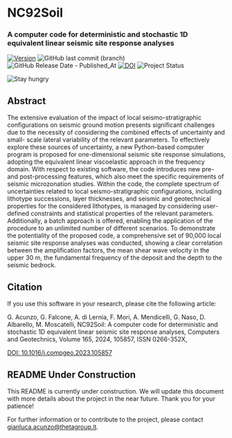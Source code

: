 # NC92Soil
### A computer code for deterministic and stochastic 1D equivalent linear seismic site response analyses

[![Version](https://img.shields.io/badge/Version%20-%200.2%20-%20Green)](https://github.com/giaacunzo/NC92Soil/releases/tag/v.0.2)
![GitHub last commit (branch)](https://img.shields.io/github/last-commit/giaacunzo/NC92Soil/feature%2Fnew-gui-and-bedrock-extension)
![GitHub Release Date - Published_At](https://img.shields.io/github/release-date/giaacunzo/NC92Soil)
[![DOI](https://img.shields.io/badge/DOI%20-%2010.1016%2Fj.compgeo.2023.105857%20-%20blue)](https://doi.org/10.1016/j.compgeo.2023.105857)
![Project Status](https://img.shields.io/badge/Project%20Status%20-%20Beta%20-%20blue)

![Stay hungry](https://img.shields.io/badge/Stay%20hungry%20-%20Stay%20NC92Soil%20-%20gold)


## Abstract

The extensive evaluation of the impact of local seismo-stratigraphic configurations on seismic ground motion
presents significant challenges due to the necessity of considering the combined effects of uncertainty and small-
scale lateral variability of the relevant parameters. To effectively explore these sources of uncertainty, a new
Python-based computer program is proposed for one-dimensional seismic site response simulations, adopting the
equivalent linear viscoelastic approach in the frequency domain. With respect to existing software, the code
introduces new pre- and post-processing features, which also meet the specific requirements of seismic microzonation
studies. Within the code, the complete spectrum of uncertainties related to local seismo-stratigraphic
configurations, including lithotype successions, layer thicknesses, and seismic and geotechnical properties for
the considered lithotypes, is managed by considering user-defined constraints and statistical properties of the
relevant parameters. Additionally, a batch approach is offered, enabling the application of the procedure to an
unlimited number of different scenarios. To demonstrate the potentiality of the proposed code, a comprehensive
set of 90,000 local seismic site response analyses was conducted, showing a clear correlation between the
amplification factors, the mean shear wave velocity in the upper 30 m, the fundamental frequency of the deposit
and the depth to the seismic bedrock.

## Citation

If you use this software in your research, please cite the following article:

G. Acunzo, G. Falcone, A. di Lernia, F. Mori, A. Mendicelli, G. Naso, D. Albarello, M. Moscatelli,
NC92Soil: A computer code for deterministic and stochastic 1D equivalent linear seismic site response analyses,
Computers and Geotechnics, Volume 165, 2024, 105857, ISSN 0266-352X,

[DOI: 10.1016/j.compgeo.2023.105857](https://doi.org/10.1016/j.compgeo.2023.105857)

## README Under Construction

This README is currently under construction. We will update this document with more details about the project in the near future. Thank you for your patience!

For further information or to contribute to the project, please contact [gianluca.acunzo@thetagroup.it](mailto:gianluca.acunzo@thetagroup.it).